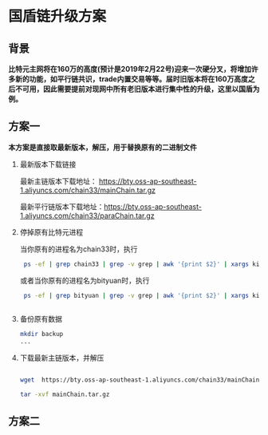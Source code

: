 # 国盾链升级方案

## 背景

  **比特元主网将在160万的高度(预计是2019年2月22号)迎来一次硬分叉，将增加许多新的功能，如平行链共识，trade内置交易等等。届时旧版本将在160万高度之后不可用，因此需要提前对现网中所有老旧版本进行集中性的升级，这里以国盾为例。**

## 方案一

  **本方案是直接取最新版本，解压，用于替换原有的二进制文件**
  
  1. 最新版本下载链接
  
     最新主链版本下载地址： https://bty.oss-ap-southeast-1.aliyuncs.com/chain33/mainChain.tar.gz
  
     最新平行链版本下载地址：https://bty.oss-ap-southeast-1.aliyuncs.com/chain33/paraChain.tar.gz

  
  2. 停掉原有比特元进程
     
     当你原有的进程名为chain33时，执行
     ```bash  
      ps -ef | grep chain33 | grep -v grep | awk '{print $2}' | xargs kill -9 
     ``` 
     或者当你原有的进程名为bityuan时，执行
    
     ```bash
      ps -ef | grep bityuan | grep -v grep | awk '{print $2}' | xargs kill -9
      
     ```
   
   3. 备份原有数据
      
      ```bash
      mkdir backup
      ...
      
      ```
      
   4. 下载最新主链版本，并解压
      
      ```bash
      
      wget  https://bty.oss-ap-southeast-1.aliyuncs.com/chain33/mainChain.tar.gz
      
      tar -xvf mainChain.tar.gz
      
      ```
## 方案二
